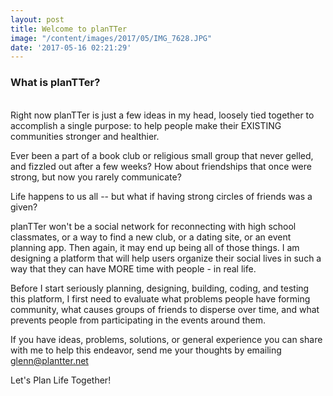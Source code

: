 ```yaml
---
layout: post
title: Welcome to planTTer
image: "/content/images/2017/05/IMG_7628.JPG"
date: '2017-05-16 02:21:29'
---
```


### What is planTTer?
<br>Right now planTTer is just a few ideas in my head, loosely tied together to accomplish a single purpose: to help people make their EXISTING communities stronger and healthier.

Ever been a part of a book club or religious small group that never gelled, and fizzled out after a few weeks?  How about friendships that once were strong, but now you rarely communicate?

Life happens to us all -- but what if having strong circles of friends was a given?

planTTer won't be a social network for reconnecting with high school classmates, or a way to find a new club, or a dating site, or an event planning app.  Then again, it may end up being all of those things.  I am designing a platform that will help users organize their social lives in such a way that they can have MORE time with people - in real life.

Before I start seriously planning, designing, building, coding, and testing this platform, I first need to evaluate what problems people have forming community, what causes groups of friends to disperse over time, and what prevents people from participating in the events around them.

If you have ideas, problems, solutions, or general experience you can share with me to help this endeavor, send me your thoughts by emailing [glenn@plantter.net](mailto:glenn@plantter.net)

Let's Plan Life Together!